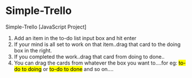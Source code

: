# Simple-Trello
Simple-Trello [JavaScript Project]

<ol>
	    <li>Add an item in the to-do list input box and hit enter</li>
	    	    <li>If your mind is all set to work on that item..drag that card to the doing box in the right.</li>
		    	    <li>If you completed the work..drag that card from doing to done..</li>
			    	    <li>You can drag the cards from whatever the box you want to....for eg: <mark>to-do to doing</mark> or <mark>to-do to done</mark> and so on....</li>
				    	</ol>
